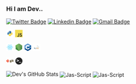 ### Hi I am Dev..

[![Twitter Badge](https://img.shields.io/badge/-Dev_Dhar-1ca0f1?style=flat-square&logo=twitter&logoColor=white&link=https://twitter.com/yashraj04)](https://twitter.com/yashraj04)  [![Linkedin Badge](https://img.shields.io/badge/-Dev_Dhar-blue?style=flat-square&logo=Linkedin&logoColor=white&link=https://www.linkedin.com/in/dev-dhar-981ba79//)](https://www.linkedin.com/in/dev-dhar-981ba79/)  [![Gmail Badge](https://img.shields.io/badge/-dev.dhar04@gmail.com-c14438?style=flat-square&logo=Gmail&logoColor=white&link=mailto:dev.soni04@gmail.com)](mailto:dev.soni04@gmail.com) 

<code><img height="20" src="https://raw.githubusercontent.com/github/explore/80688e429a7d4ef2fca1e82350fe8e3517d3494d/topics/python/python.png"></code>
<code><img height="20" src="https://raw.githubusercontent.com/github/explore/80688e429a7d4ef2fca1e82350fe8e3517d3494d/topics/javascript/javascript.png"></code>

<code><img height="20" src="https://raw.githubusercontent.com/github/explore/80688e429a7d4ef2fca1e82350fe8e3517d3494d/topics/react/react.png"></code>
<code><img height="20" src="https://raw.githubusercontent.com/github/explore/80688e429a7d4ef2fca1e82350fe8e3517d3494d/topics/nodejs/nodejs.png"></code>
<code><img height="20" src="https://raw.githubusercontent.com/github/explore/80688e429a7d4ef2fca1e82350fe8e3517d3494d/topics/cpp/cpp.png"></code>
<code><img height="20" src="https://raw.githubusercontent.com/github/explore/80688e429a7d4ef2fca1e82350fe8e3517d3494d/topics/mysql/mysql.png"></code>

<code><img height="20" src="https://raw.githubusercontent.com/github/explore/80688e429a7d4ef2fca1e82350fe8e3517d3494d/topics/git/git.png"></code>
<code><img height="20" src="https://raw.githubusercontent.com/github/explore/80688e429a7d4ef2fca1e82350fe8e3517d3494d/topics/terminal/terminal.png"></code>

<img src="https://github-readme-stats.vercel.app/api?username=devdhar04&show_icons=true&hide_border=true&count_private=true&theme=shades-of-purple&icon_color=fad000" alt="Dev's GitHub Stats">
<img align="center" src="https://github-readme-streak-stats.herokuapp.com/?user=Jas-Script&count_private=true&theme=radical" alt="Jas-Script" />
<img align="center" width=500 src="https://github-readme-stats.vercel.app/api/top-langs/?username=devdhar04&count_private=true&theme=radical" alt="Jas-Script" />
